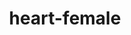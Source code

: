 ---
title: heart-female
release_version: v1.1
hra_release_version:
  - v1.0
  - v1.1
model_type: ref-organs
description: '[This reference organ](https://hubmapconsortium.github.io/ccf/pages/ccf-3d-reference-library.html) was created using data from the Visible Human Female provided by the National Library of Medicine.'
creators:
  - 0000-0003-4066-7531
project_leads:
  - 0000-0002-3321-6137
reviewers:
  - 0000-0003-0118-0413
creation_date: 2021-12-01T00:00:00
license: CC BY 4.0
publisher:  HuBMAP 
funder:  National Institutes of Health 
award_number:  OT2OD026671 
hubmap_id:  HBM459.GVPS.249 
datatable: VH_F_Heart.glb
doi: https://doi.org/10.48539/HBM459.GVPS.249
---